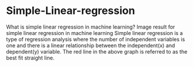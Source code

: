 # Simple-Linear-regression
What is simple linear regression in machine learning? Image result for simple linear regression in machine learning Simple linear regression is a type of regression analysis where the number of independent variables is one and there is a linear relationship between the independent(x) and dependent(y) variable. The red line in the above graph is referred to as the best fit straight line.
